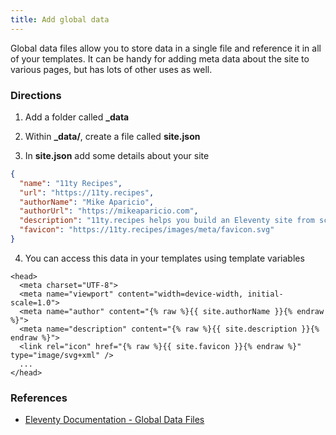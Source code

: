 ```yaml
---
title: Add global data
---
```


Global data files allow you to store data in a single file and reference it in all of your templates. It can be handy for adding meta data about the site to various pages, but has lots of other uses as well.

### Directions

1. Add a folder called **_data**

2. Within **_data/**, create a file called **site.json**

3. In **site.json** add some details about your site

```json
{
  "name": "11ty Recipes",
  "url": "https://11ty.recipes",
  "authorName": "Mike Aparicio",
  "authorUrl": "https://mikeaparicio.com",
  "description": "11ty.recipes helps you build an Eleventy site from scratch, showing you how to add individual features to craft the exact site you need.",
  "favicon": "https://11ty.recipes/images/meta/favicon.svg"
}
```

4. You can access this data in your templates using template variables

```html/3-5
<head>
  <meta charset="UTF-8">
  <meta name="viewport" content="width=device-width, initial-scale=1.0">
  <meta name="author" content="{% raw %}{{ site.authorName }}{% endraw %}">
  <meta name="description" content="{% raw %}{{ site.description }}{% endraw %}">
  <link rel="icon" href="{% raw %}{{ site.favicon }}{% endraw %}" type="image/svg+xml" />
  ...
</head>
```

### References

- [Eleventy Documentation - Global Data Files](https://www.11ty.dev/docs/data-global/)

